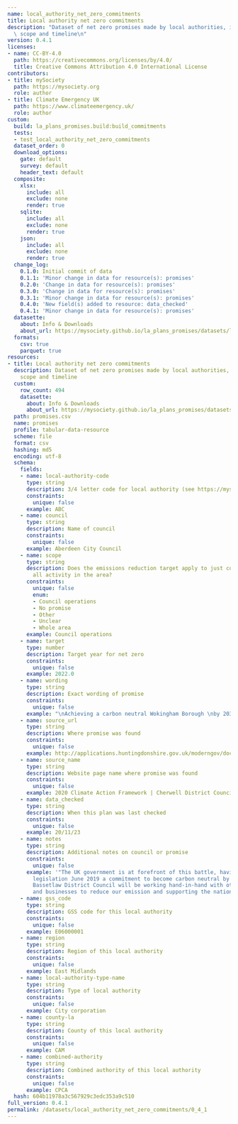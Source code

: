 ```yaml
---
name: local_authority_net_zero_commitments
title: Local authority net zero commitments
description: "Dataset of net zero promises made by local authorities, including their\
  \ scope and timeline\n"
version: 0.4.1
licenses:
- name: CC-BY-4.0
  path: https://creativecommons.org/licenses/by/4.0/
  title: Creative Commons Attribution 4.0 International License
contributors:
- title: mySociety
  path: https://mysociety.org
  role: author
- title: Climate Emergency UK
  path: https://www.climateemergency.uk/
  role: author
custom:
  build: la_plans_promises.build:build_commitments
  tests:
  - test_local_authority_net_zero_commitments
  dataset_order: 0
  download_options:
    gate: default
    survey: default
    header_text: default
  composite:
    xlsx:
      include: all
      exclude: none
      render: true
    sqlite:
      include: all
      exclude: none
      render: true
    json:
      include: all
      exclude: none
      render: true
  change_log:
    0.1.0: Initial commit of data
    0.1.1: 'Minor change in data for resource(s): promises'
    0.2.0: 'Change in data for resource(s): promises'
    0.3.0: 'Change in data for resource(s): promises'
    0.3.1: 'Minor change in data for resource(s): promises'
    0.4.0: 'New field(s) added to resource: data_checked'
    0.4.1: 'Minor change in data for resource(s): promises'
  datasette:
    about: Info & Downloads
    about_url: https://mysociety.github.io/la_plans_promises/datasets/local_authority_net_zero_commitments/0_4_1
  formats:
    csv: true
    parquet: true
resources:
- title: Local authority net zero commitments
  description: Dataset of net zero promises made by local authorities, including their
    scope and timeline
  custom:
    row_count: 494
    datasette:
      about: Info & Downloads
      about_url: https://mysociety.github.io/la_plans_promises/datasets/local_authority_net_zero_commitments/0_4_1#promises
  path: promises.csv
  name: promises
  profile: tabular-data-resource
  scheme: file
  format: csv
  hashing: md5
  encoding: utf-8
  schema:
    fields:
    - name: local-authority-code
      type: string
      description: 3/4 letter code for local authority (see https://mysociety.github.io/uk_local_authority_names_and_codes/)
      constraints:
        unique: false
      example: ABC
    - name: council
      type: string
      description: Name of council
      constraints:
        unique: false
      example: Aberdeen City Council
    - name: scope
      type: string
      description: Does the emissions reduction target apply to just council or to
        all activity in the area?
      constraints:
        unique: false
        enum:
        - Council operations
        - No promise
        - Other
        - Unclear
        - Whole area
      example: Council operations
    - name: target
      type: number
      description: Target year for net zero
      constraints:
        unique: false
      example: 2022.0
    - name: wording
      type: string
      description: Exact wording of promise
      constraints:
        unique: false
      example: "\nAchieving a carbon neutral Wokingham Borough \nby 2030."
    - name: source_url
      type: string
      description: Where promise was found
      constraints:
        unique: false
      example: http://applications.huntingdonshire.gov.uk/moderngov/documents/s117768/Environment%20Principles%20Report.pdf
    - name: source_name
      type: string
      description: Website page name where promise was found
      constraints:
        unique: false
      example: 2020 Climate Action Framework | Cherwell District Council
    - name: data_checked
      type: string
      description: When this plan was last checked
      constraints:
        unique: false
      example: 20/11/23
    - name: notes
      type: string
      description: Additional notes on council or promise
      constraints:
        unique: false
      example: '"The UK government is at forefront of this battle, having signed into
        legislation June 2019 a commitment to become carbon neutral by 2050. As such,
        Bassetlaw District Council will be working hand-in-hand with other Local Authorities
        and businesses to reduce our emission and supporting the national agenda."'
    - name: gss_code
      type: string
      description: GSS code for this local authority
      constraints:
        unique: false
      example: E06000001
    - name: region
      type: string
      description: Region of this local authority
      constraints:
        unique: false
      example: East Midlands
    - name: local-authority-type-name
      type: string
      description: Type of local authority
      constraints:
        unique: false
      example: City corporation
    - name: county-la
      type: string
      description: County of this local authority
      constraints:
        unique: false
      example: CAM
    - name: combined-authority
      type: string
      description: Combined authority of this local authority
      constraints:
        unique: false
      example: CPCA
  hash: 604b11978a3c567929c3edc353a9c510
full_version: 0.4.1
permalink: /datasets/local_authority_net_zero_commitments/0_4_1
---
```

